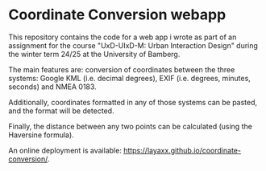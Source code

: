 # Coordinate Conversion webapp

This repository contains the code for a web app i wrote as part of an assignment for the course "UxD-UIxD-M: Urban Interaction Design" during the winter term 24/25 at the University of Bamberg.

The main features are: conversion of coordinates between the three systems: Google KML (i.e. decimal degrees), EXIF (i.e. degrees, minutes, seconds) and NMEA 0183.

Additionally, coordinates formatted in any of those systems can be pasted, and the format will be detected.

Finally, the distance between any two points can be calculated (using the Haversine formula).

An online deployment is available: <https://layaxx.github.io/coordinate-conversion/>.
